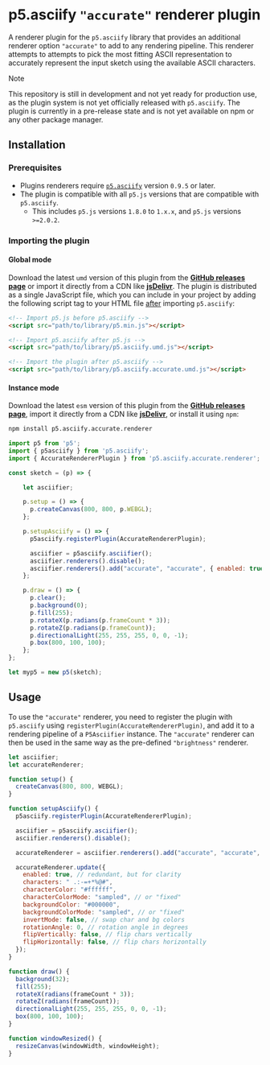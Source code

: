 # p5.asciify `"accurate"` renderer plugin

A renderer plugin for the `p5.asciify` library that provides an additional renderer option `"accurate"` to add to any rendering pipeline. This renderer attempts to attempts to pick the most fitting ASCII representation to accurately represent the input sketch using the available ASCII characters.

> [!NOTE]
> This repository is still in development and not yet ready for production use, as the plugin system is not yet officially released with `p5.asciify`. The plugin is currently in a pre-release state and is not yet available on npm or any other package manager.

## Installation

### Prerequisites

- Plugins renderers require [`p5.asciify`](#) version `0.9.5` or later.
- The plugin is compatible with all `p5.js` versions that are compatible with `p5.asciify`.
  - This includes `p5.js` versions `1.8.0` to `1.x.x`, and `p5.js` versions `>=2.0.2`.

### Importing the plugin

#### Global mode

Download the latest `umd` version of this plugin from the [**GitHub releases page**](#) or import it directly from a CDN like [**jsDelivr**](#). The plugin is distributed as a single JavaScript file, which you can include in your project by adding the following script tag to your HTML file <u>after</u> importing `p5.asciify`:

```html
<!-- Import p5.js before p5.asciify -->
<script src="path/to/library/p5.min.js"></script>

<!-- Import p5.asciify after p5.js -->
<script src="path/to/library/p5.asciify.umd.js"></script>

<!-- Import the plugin after p5.asciify -->
<script src="path/to/library/p5.asciify.accurate.umd.js"></script>
```

#### Instance mode

Download the latest `esm` version of this plugin from the [**GitHub releases page**](#), import it directly from a CDN like [**jsDelivr**](#), or install it using `npm`:

```bash
npm install p5.asciify.accurate.renderer
```

```javascript
import p5 from 'p5';
import { p5asciify } from 'p5.asciify';
import { AccurateRendererPlugin } from 'p5.asciify.accurate.renderer';

const sketch = (p) => {

    let asciifier;

    p.setup = () => {
      p.createCanvas(800, 800, p.WEBGL);
    };

    p.setupAsciify = () => {
      p5asciify.registerPlugin(AccurateRendererPlugin);

      asciifier = p5asciify.asciifier();
      asciifier.renderers().disable();
      asciifier.renderers().add("accurate", "accurate", { enabled: true });
    };

    p.draw = () => {
      p.clear();
      p.background(0);
      p.fill(255);
      p.rotateX(p.radians(p.frameCount * 3));
      p.rotateZ(p.radians(p.frameCount));
      p.directionalLight(255, 255, 255, 0, 0, -1);
      p.box(800, 100, 100);
    };
};

let myp5 = new p5(sketch);
```

## Usage

To use the `"accurate"` renderer, you need to register the plugin with `p5.asciify` using `registerPlugin(AccurateRendererPlugin)`, and add it to a rendering pipeline of a `P5Asciifier` instance. The `"accurate"` renderer can then be used in the same way as the pre-defined `"brightness"` renderer.

```javascript
let asciifier;
let accurateRenderer;

function setup() {
  createCanvas(800, 800, WEBGL);
}

function setupAsciify() {
  p5asciify.registerPlugin(AccurateRendererPlugin);

  asciifier = p5asciify.asciifier();
  asciifier.renderers().disable();

  accurateRenderer = asciifier.renderers().add("accurate", "accurate", { enabled: true });

  accurateRenderer.update({
    enabled: true, // redundant, but for clarity
    characters: " .:-=+*%@#",
    characterColor: "#ffffff",
    characterColorMode: "sampled", // or "fixed"
    backgroundColor: "#000000",
    backgroundColorMode: "sampled", // or "fixed"
    invertMode: false, // swap char and bg colors
    rotationAngle: 0, // rotation angle in degrees
    flipVertically: false, // flip chars vertically
    flipHorizontally: false, // flip chars horizontally
  });
}

function draw() {
  background(32);
  fill(255);
  rotateX(radians(frameCount * 3));
  rotateZ(radians(frameCount));
  directionalLight(255, 255, 255, 0, 0, -1);
  box(800, 100, 100);
}

function windowResized() {
  resizeCanvas(windowWidth, windowHeight);
}